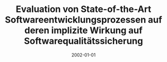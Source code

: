 ---
abstract: ''
authors:
- Stefan Heil
date: '2002-01-01'
featured: false
links:
- name: Publik
  url: https://publik.tuwien.ac.at/showentry.php?ID=137064&lang=1
publication_types:
- '7'
publishDate: '2002-01-01'
title: Evaluation von State-of-the-Art Softwareentwicklungsprozessen auf deren implizite
  Wirkung auf Softwarequalitätssicherung
url_pdf: ''
---